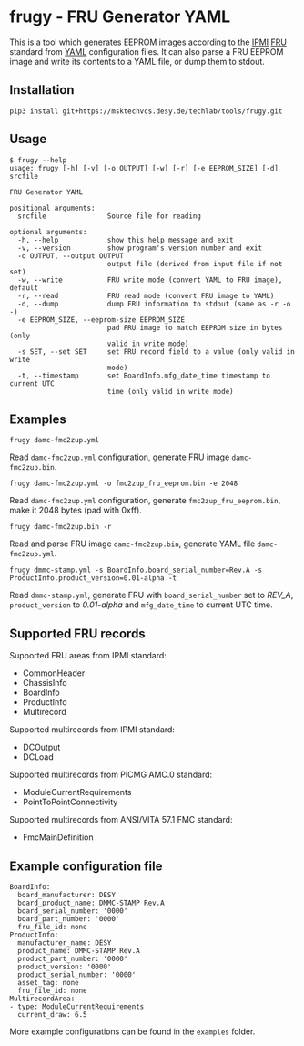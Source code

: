 # frugy - FRU Generator YAML

This is a tool which generates EEPROM images according to the [IPMI](https://www.intel.com/content/www/us/en/products/docs/servers/ipmi/ipmi-second-gen-interface-spec-v2-rev1-1.html) [FRU](https://www.intel.com/content/dam/www/public/us/en/documents/specification-updates/ipmi-platform-mgt-fru-info-storage-def-v1-0-rev-1-3-spec-update.pdf) standard from [YAML](https://yaml.org/spec/1.2/spec.html) configuration files. It can also parse a FRU EEPROM image and write its contents to a YAML file, or dump them to stdout.

## Installation

```
pip3 install git+https://msktechvcs.desy.de/techlab/tools/frugy.git
```

## Usage

```
$ frugy --help
usage: frugy [-h] [-v] [-o OUTPUT] [-w] [-r] [-e EEPROM_SIZE] [-d] srcfile

FRU Generator YAML

positional arguments:
  srcfile               Source file for reading

optional arguments:
  -h, --help            show this help message and exit
  -v, --version         show program's version number and exit
  -o OUTPUT, --output OUTPUT
                        output file (derived from input file if not set)
  -w, --write           FRU write mode (convert YAML to FRU image), default
  -r, --read            FRU read mode (convert FRU image to YAML)
  -d, --dump            dump FRU information to stdout (same as -r -o -)
  -e EEPROM_SIZE, --eeprom-size EEPROM_SIZE
                        pad FRU image to match EEPROM size in bytes (only
                        valid in write mode)
  -s SET, --set SET     set FRU record field to a value (only valid in write
                        mode)
  -t, --timestamp       set BoardInfo.mfg_date_time timestamp to current UTC
                        time (only valid in write mode)
```

## Examples

```
frugy damc-fmc2zup.yml
```
Read `damc-fmc2zup.yml` configuration, generate FRU image `damc-fmc2zup.bin`.

```
frugy damc-fmc2zup.yml -o fmc2zup_fru_eeprom.bin -e 2048
```
Read `damc-fmc2zup.yml` configuration, generate `fmc2zup_fru_eeprom.bin`, make it 2048 bytes (pad with 0xff).

```
frugy damc-fmc2zup.bin -r
```
Read and parse FRU image `damc-fmc2zup.bin`, generate YAML file `damc-fmc2zup.yml`.

```
frugy dmmc-stamp.yml -s BoardInfo.board_serial_number=Rev.A -s ProductInfo.product_version=0.01-alpha -t
```
Read `dmmc-stamp.yml`, generate FRU with `board_serial_number` set to *REV_A*, `product_version` to *0.01-alpha* and `mfg_date_time` to current UTC time.

## Supported FRU records

Supported FRU areas from IPMI standard:
* CommonHeader
* ChassisInfo
* BoardInfo
* ProductInfo
* Multirecord

Supported multirecords from IPMI standard:
* DCOutput
* DCLoad

Supported multirecords from PICMG AMC.0 standard:
* ModuleCurrentRequirements
* PointToPointConnectivity

Supported multirecords from ANSI/VITA 57.1 FMC standard:
* FmcMainDefinition

## Example configuration file

```
BoardInfo:
  board_manufacturer: DESY
  board_product_name: DMMC-STAMP Rev.A
  board_serial_number: '0000'
  board_part_number: '0000'
  fru_file_id: none
ProductInfo:
  manufacturer_name: DESY
  product_name: DMMC-STAMP Rev.A
  product_part_number: '0000'
  product_version: '0000'
  product_serial_number: '0000'
  asset_tag: none
  fru_file_id: none
MultirecordArea:
- type: ModuleCurrentRequirements
  current_draw: 6.5
```

More example configurations can be found in the `examples` folder.
